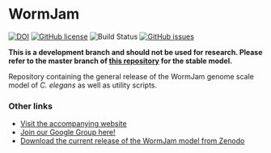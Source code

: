 # WormJam
[![DOI](https://zenodo.org/badge/158399164.svg)](https://zenodo.org/badge/latestdoi/158399164) [![GitHub license](https://img.shields.io/github/license/wormjam-consortium/wormjam)](https://github.com/wormjam-consortium/wormjam/blob/master/LICENSE.md) ![Build Status](https://github.com/WormJam-Consortium/WormJam/actions/workflows/model_builder.yml/badge.svg?branch=devel)  [![GitHub issues](https://img.shields.io/github/issues/wormjam-consortium/wormjam)](https://github.com/wormjam-consortium/wormjam/issues)
<!-- The above github actions badge shows the status of the devel branch of the core WormJam repository. -->
**This is a development branch and should not be used for research. Please refer to the master branch of [this repository](https://github.com/WormJam-Consortium/WormJam) for the stable model.**

Repository containing the general release of the WormJam genome scale model of *C. elegans* as well as utility scripts.


### Other links
* [Visit the accompanying website](https://wormjam.life)
* [Join our Google Group here!](https://groups.google.com/forum/#!forum/wormjam)
* [Download the current release of the WormJam model from Zenodo](https://zenodo.org/record/3978712)
